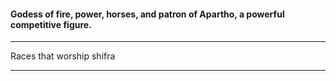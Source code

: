 #### Godess of fire, power, horses, and patron of Apartho, a powerful competitive figure.  

---

Races that worship shifra  

---

